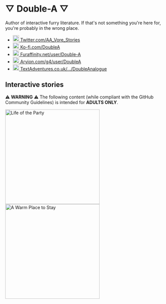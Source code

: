 # <span role="presentation">▽</span> Double-A <span role="presentation">▽</span>
Author of interactive furry literature. If that's not something you're here for, you're probably in the wrong place.

* [<img alt="Twitter logo" height=20 src="https://www.twitter.com/favicon.ico"> Twitter.com/AA_Vore_Stories](https://twitter.com/aa_vore_stories)
* [<img alt="Ko-Fi logo" height=20 src="https://ko-fi.com/favicon.ico"> Ko-fi.com/DoubleA](https://ko-fi.com/doublea)
* [<img alt="Fur Affinity logo" height=20 src="https://www.furaffinity.net/favicon.ico"> Furaffinity.net/user/Double-A](https://furaffinity.net/user/double-a/)
* [<img alt="Eka's Portal logo" height=20 src="https://aryion.com/favicon.ico"> Aryion.com/g4/user/DoubleA](https://aryion.com/g4/user/DoubleA)
* [<img alt="Text Adventures logo" height=20 src="https://textadventures.co.uk/favicon.ico"> TextAdventures.co.uk/.../DoubleAnalogue](http://textadventures.co.uk/user/view/ijksmi-7ckcj4lgnswv0mw/doubleanalogue)

## Interactive stories

⚠️ **WARNING** ⚠️ The following content (while compliant with the GitHub Community Guidelines) is intended for **ADULTS ONLY**.

[<img alt="Life of the Party" width="300" src="https://double-a-stories.github.io/life-of-the-party/logo.png">](https://double-a-stories.github.io/life-of-the-party/) [<img alt="A Warm Place to Stay" width="300" src="https://double-a-stories.github.io/a-warm-place-to-stay/logo.png">](https://double-a-stories.github.io/a-warm-place-to-stay/)

